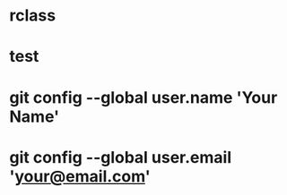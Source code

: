 # rclass

# test


# git config --global user.name 'Your Name'
# git config --global user.email 'your@email.com'



